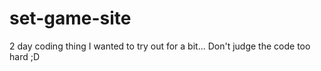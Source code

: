 # set-game-site
2 day coding thing I wanted to try out for a bit... Don't judge the code too hard ;D
